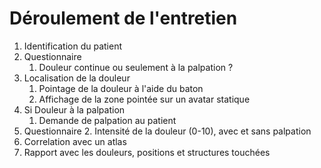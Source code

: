 # Déroulement de l'entretien

1. Identification du patient
2. Questionnaire
    1. Douleur continue ou seulement à la palpation ?
3. Localisation de la douleur
    1. Pointage de la douleur à l'aide du baton
    2. Affichage de la zone pointée sur un avatar statique
4. Si Douleur à la palpation
    1. Demande de palpation au patient
5. Questionnaire
    2. Intensité de la douleur (0-10), avec et sans palpation  
6. Correlation avec un atlas
7. Rapport avec les douleurs, positions et structures touchées